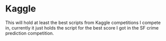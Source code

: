 # Kaggle
This will hold at least the best scripts from Kaggle competitions I compete in, currently it just holds the script for the best score I got in the SF crime prediction competition.
